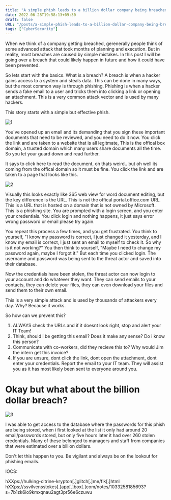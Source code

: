 ```yaml
---
title: "A simple phish leads to a billion dollar company being breached"
date: 2022-06-28T19:58:13+09:30
draft: false
URL: "/posts/a-simple-phish-leads-to-a-billion-dollar-company-being-breached"
tags: ["CyberSecurity"]
---
```


When we think of a company getting breached, gerenerally people think of some advanced attack that took months of planning and execution. But in reality, most breaches are caused by simple mistakes. In this post I will be going over a breach that could likely happen in future and how it could have been prevented.

So lets start with the basics. What is a breach? A breach is when a hacker gains access to a system and steals data. This can be done in many ways, but the most common way is through phishing. Phishing is when a hacker sends a fake email to a user and tricks them into clicking a link or opening an attachment. This is a very common attack vector and is used by many hackers.

This story starts with a simple but effective phish. 

![1](../Billionbreachimg/stage1.png)

You've opened up an email and its demanding that you sign these important documents that need to be reviewed, and you need to do it now. You click the link and are taken to a website that is all legitmate, This is the offical box domain, a trusted domain which many users share documents all the time. So you let your guard down and read further. 

It says to click here to read the document, oh thats weird.. but oh well its coming from the offical domain so it must be fine. You click the link and are taken to a page that looks like this.

![2](../Billionbreachimg/stage2.png)

Visually this looks exactly like 365 web view for word document editing, but the key difference is the URL. This is not the offical portal.office.com URL. This is a URL that is hosted on a domain that is not owned by Microsoft. This is a phishing site. You are prompted with a login screen, and you enter your credentials. You click login and nothing happens, it just says error wrong password or email please try again. 

You repeat this process a few times, and you get frustrated. You think to yourself, "I know my password is correct, I just changed it yesterday, and I know my email is correct, I just sent an email to myself to check it. So why is it not working?" You then think to yourself, "Maybe I need to change my password again, maybe I forgot it." But each time you clicked login. The username and password was being sent to the threat actor and saved into their database. 

Now the credentials have been stolen, the threat actor can now login to your account and do whatever they want. They can send emails to your contacts, they can delete your files, they can even download your files and send them to their own email.

This is a very simple attack and is used by thousands of attackers every day. Why? Because it works. 

So how can we prevent this? 
1. ALWAYS check the URLs and if it doesnt look right, stop and alert your IT Team!
2. Think, should i be getting this email? Does it make any sense? Do i know this person?
3. Communicate with co-workers, did they recieve this to? Why would Jim the intern get this invoice?
4. If you are unsure, dont click the link, dont open the attachment, dont enter your credentials. Report the email to your IT team. They will assist you as it has most likely been sent to everyone around you. 

# Okay but what about the billion dollar breach? 
![3](../Billionbreachimg/stage3.jpg)

I was able to get access to the database where the passwords for this phish are being stored, when i first looked at the list it only had around 20 email/passwords stored, but only five hours later it had over 260 stolen credentials. Many of these belonged to managers and staff from companies that were estimated over a billion dollars. 

Don't let this happen to you. Be vigilant and always be on the lookout for phishing emails.





IOCS:

hXXps://hulking-citrine-krypton[.]glitch[.]me/flk[.]html
hXXps://ssvilvensstokes[.]app[.]box[.]com/notes/1033258185693?s=7b1zk6io9kmxqnau2agt3pr56e6czuwu
